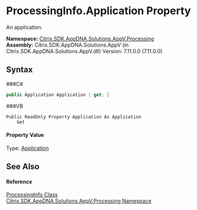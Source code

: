 # ProcessingInfo.Application Property 
 

An application.

**Namespace:**&nbsp;<a href="N_Citrix_SDK_AppDNA_Solutions_AppV_Processing">Citrix.SDK.AppDNA.Solutions.AppV.Processing</a><br />**Assembly:**&nbsp;Citrix.SDK.AppDNA.Solutions.AppV (in Citrix.SDK.AppDNA.Solutions.AppV.dll) Version: 7.11.0.0 (7.11.0.0)

## Syntax

###C#
```csharp
public Application Application { get; }
```

###VB
```vbnet
Public ReadOnly Property Application As Application
	Get
```


#### Property Value
Type: <a href="T_Citrix_SDK_AppDNA_Application">Application</a>

## See Also


#### Reference
<a href="T_Citrix_SDK_AppDNA_Solutions_AppV_Processing_ProcessingInfo">ProcessingInfo Class</a><br /><a href="N_Citrix_SDK_AppDNA_Solutions_AppV_Processing">Citrix.SDK.AppDNA.Solutions.AppV.Processing Namespace</a><br />